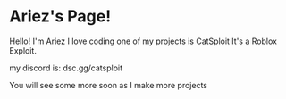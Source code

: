 # Ariez's Page!

Hello! I'm Ariez I love coding one of my projects is CatSploit It's a Roblox Exploit.


my discord is: dsc.gg/catsploit

You will see some more soon as I make more projects
